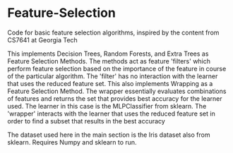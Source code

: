 # Feature-Selection
Code for basic feature selection algorithms, inspired by the content from CS7641 at Georgia Tech

This implements Decision Trees, Random Forests, and Extra Trees as Feature Selection Methods. The methods act as  feature 'filters' which perform feature selection based on the importance of the feature in course of the particular algorithm. The 'filter' has no interaction with the learner that uses the reduced feature set.
This also implements Wrapping as a Feature Selection Method. The wrapper essentially evaluates combinations of features and returns the set that provides best accuracy for the learner used. The learner in this case is the MLPClassifier from sklearn. The 'wrapper' interacts with the learner that uses the reduced feature set in order to find a subset that results in the best accuracy

The dataset used here in the main section is the Iris dataset also from sklearn.
Requires Numpy and sklearn to run.
